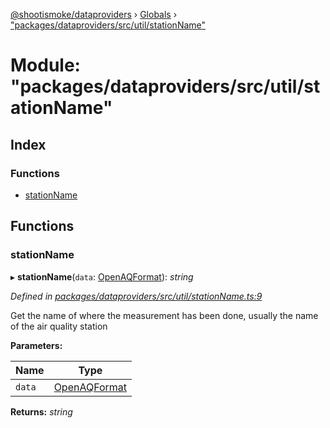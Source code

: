 [@shootismoke/dataproviders](../README.md) › [Globals](../globals.md) › ["packages/dataproviders/src/util/stationName"](_packages_dataproviders_src_util_stationname_.md)

# Module: "packages/dataproviders/src/util/stationName"

## Index

### Functions

* [stationName](_packages_dataproviders_src_util_stationname_.md#stationname)

## Functions

###  stationName

▸ **stationName**(`data`: [OpenAQFormat](_packages_dataproviders_src_util_openaq_.md#openaqformat)): *string*

*Defined in [packages/dataproviders/src/util/stationName.ts:9](https://github.com/shootismoke/common/blob/c0e7829/packages/dataproviders/src/util/stationName.ts#L9)*

Get the name of where the measurement has been done, usually the name of the
air quality station

**Parameters:**

Name | Type |
------ | ------ |
`data` | [OpenAQFormat](_packages_dataproviders_src_util_openaq_.md#openaqformat) |

**Returns:** *string*

